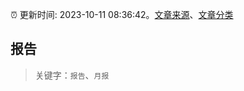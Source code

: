 :alarm_clock: 更新时间: 2023-10-11 08:36:42。[文章来源](/README.md)、[文章分类](/TAGS.md)

## 报告


> 关键字：`报告`、`月报`



